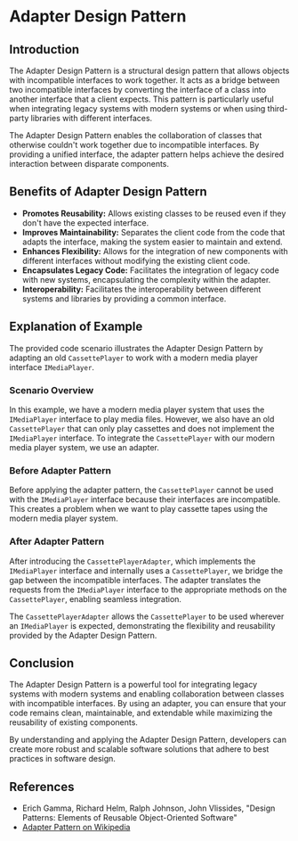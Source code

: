 # Adapter Design Pattern

## Introduction

The Adapter Design Pattern is a structural design pattern that allows objects with incompatible interfaces to work together. It acts as a bridge between two incompatible interfaces by converting the interface of a class into another interface that a client expects. This pattern is particularly useful when integrating legacy systems with modern systems or when using third-party libraries with different interfaces.

The Adapter Design Pattern enables the collaboration of classes that otherwise couldn't work together due to incompatible interfaces. By providing a unified interface, the adapter pattern helps achieve the desired interaction between disparate components.

## Benefits of Adapter Design Pattern

- **Promotes Reusability:** Allows existing classes to be reused even if they don't have the expected interface.
- **Improves Maintainability:** Separates the client code from the code that adapts the interface, making the system easier to maintain and extend.
- **Enhances Flexibility:** Allows for the integration of new components with different interfaces without modifying the existing client code.
- **Encapsulates Legacy Code:** Facilitates the integration of legacy code with new systems, encapsulating the complexity within the adapter.
- **Interoperability:** Facilitates the interoperability between different systems and libraries by providing a common interface.

## Explanation of Example

The provided code scenario illustrates the Adapter Design Pattern by adapting an old `CassettePlayer` to work with a modern media player interface `IMediaPlayer`.

### Scenario Overview

In this example, we have a modern media player system that uses the `IMediaPlayer` interface to play media files. However, we also have an old `CassettePlayer` that can only play cassettes and does not implement the `IMediaPlayer` interface. To integrate the `CassettePlayer` with our modern media player system, we use an adapter.

### Before Adapter Pattern

Before applying the adapter pattern, the `CassettePlayer` cannot be used with the `IMediaPlayer` interface because their interfaces are incompatible. This creates a problem when we want to play cassette tapes using the modern media player system.

### After Adapter Pattern

After introducing the `CassettePlayerAdapter`, which implements the `IMediaPlayer` interface and internally uses a `CassettePlayer`, we bridge the gap between the incompatible interfaces. The adapter translates the requests from the `IMediaPlayer` interface to the appropriate methods on the `CassettePlayer`, enabling seamless integration.

The `CassettePlayerAdapter` allows the `CassettePlayer` to be used wherever an `IMediaPlayer` is expected, demonstrating the flexibility and reusability provided by the Adapter Design Pattern.

## Conclusion

The Adapter Design Pattern is a powerful tool for integrating legacy systems with modern systems and enabling collaboration between classes with incompatible interfaces. By using an adapter, you can ensure that your code remains clean, maintainable, and extendable while maximizing the reusability of existing components.

By understanding and applying the Adapter Design Pattern, developers can create more robust and scalable software solutions that adhere to best practices in software design.

## References

- Erich Gamma, Richard Helm, Ralph Johnson, John Vlissides, "Design Patterns: Elements of Reusable Object-Oriented Software"
- [Adapter Pattern on Wikipedia](https://en.wikipedia.org/wiki/Adapter_pattern)
